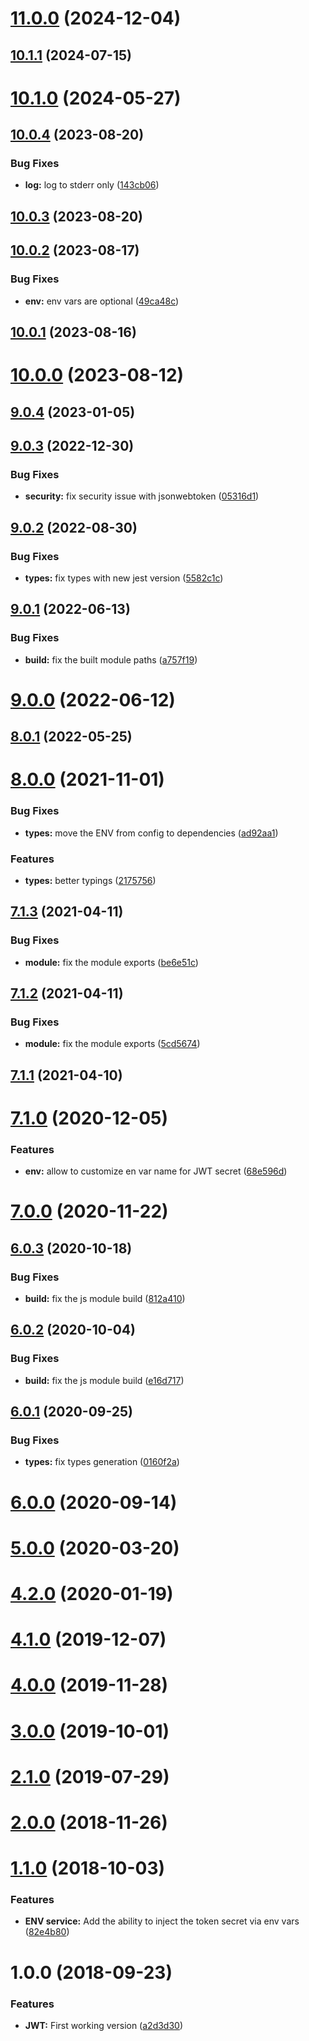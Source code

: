 # [11.0.0](https://github.com/nfroidure/jwt-service/compare/v10.1.1...v11.0.0) (2024-12-04)



## [10.1.1](https://github.com/nfroidure/jwt-service/compare/v10.1.0...v10.1.1) (2024-07-15)



# [10.1.0](https://github.com/nfroidure/jwt-service/compare/v10.0.4...v10.1.0) (2024-05-27)



## [10.0.4](https://github.com/nfroidure/jwt-service/compare/v10.0.3...v10.0.4) (2023-08-20)


### Bug Fixes

* **log:** log to stderr only ([143cb06](https://github.com/nfroidure/jwt-service/commit/143cb06c5cadd1c8bdc91e8ec4820b44e5b32625))



## [10.0.3](https://github.com/nfroidure/jwt-service/compare/v10.0.2...v10.0.3) (2023-08-20)



## [10.0.2](https://github.com/nfroidure/jwt-service/compare/v10.0.1...v10.0.2) (2023-08-17)


### Bug Fixes

* **env:** env vars are optional ([49ca48c](https://github.com/nfroidure/jwt-service/commit/49ca48c603ab4fc1752b97b7ee687d5f03abb295))



## [10.0.1](https://github.com/nfroidure/jwt-service/compare/v10.0.0...v10.0.1) (2023-08-16)



# [10.0.0](https://github.com/nfroidure/jwt-service/compare/v9.0.4...v10.0.0) (2023-08-12)



## [9.0.4](https://github.com/nfroidure/jwt-service/compare/v9.0.3...v9.0.4) (2023-01-05)



## [9.0.3](https://github.com/nfroidure/jwt-service/compare/v9.0.2...v9.0.3) (2022-12-30)


### Bug Fixes

* **security:** fix security issue with jsonwebtoken ([05316d1](https://github.com/nfroidure/jwt-service/commit/05316d1c92a03fe2d67a560c7bd134c91940a48b))



## [9.0.2](https://github.com/nfroidure/jwt-service/compare/v9.0.1...v9.0.2) (2022-08-30)


### Bug Fixes

* **types:** fix types with new jest version ([5582c1c](https://github.com/nfroidure/jwt-service/commit/5582c1ca5c3cdef29db3cb12037de07b5cdf35b7))



## [9.0.1](https://github.com/nfroidure/jwt-service/compare/v9.0.0...v9.0.1) (2022-06-13)


### Bug Fixes

* **build:** fix the built module paths ([a757f19](https://github.com/nfroidure/jwt-service/commit/a757f190bfac5c491ef45f4636ff52736031d358))



# [9.0.0](https://github.com/nfroidure/jwt-service/compare/v8.0.1...v9.0.0) (2022-06-12)



## [8.0.1](https://github.com/nfroidure/jwt-service/compare/v8.0.0...v8.0.1) (2022-05-25)



# [8.0.0](https://github.com/nfroidure/jwt-service/compare/v7.1.3...v8.0.0) (2021-11-01)


### Bug Fixes

* **types:** move the ENV from config to dependencies ([ad92aa1](https://github.com/nfroidure/jwt-service/commit/ad92aa111c3c4dd1e6e798218f4e1f622c5c1d7b))


### Features

* **types:** better typings ([2175756](https://github.com/nfroidure/jwt-service/commit/2175756d0be4d7643535eeef4b5b9f11735e5a06))



## [7.1.3](https://github.com/nfroidure/jwt-service/compare/v7.1.2...v7.1.3) (2021-04-11)


### Bug Fixes

* **module:** fix the module exports ([be6e51c](https://github.com/nfroidure/jwt-service/commit/be6e51ca9791ecfa0790d7bf0c3bf0cf45b23452))



## [7.1.2](https://github.com/nfroidure/jwt-service/compare/v7.1.1...v7.1.2) (2021-04-11)


### Bug Fixes

* **module:** fix the module exports ([5cd5674](https://github.com/nfroidure/jwt-service/commit/5cd56744667c441172cb8c1b6bcfe524ae087f4e))



## [7.1.1](https://github.com/nfroidure/jwt-service/compare/v7.1.0...v7.1.1) (2021-04-10)



# [7.1.0](https://github.com/nfroidure/jwt-service/compare/v7.0.0...v7.1.0) (2020-12-05)


### Features

* **env:** allow to customize en var name for JWT secret ([68e596d](https://github.com/nfroidure/jwt-service/commit/68e596dcd8984fef61d6fa86739e99e502db46bb))



# [7.0.0](https://github.com/nfroidure/jwt-service/compare/v6.0.3...v7.0.0) (2020-11-22)



## [6.0.3](https://github.com/nfroidure/jwt-service/compare/v6.0.2...v6.0.3) (2020-10-18)


### Bug Fixes

* **build:** fix the js module build ([812a410](https://github.com/nfroidure/jwt-service/commit/812a410a26c7ea6f57571530f72b0de950af1e17))



## [6.0.2](https://github.com/nfroidure/jwt-service/compare/v6.0.1...v6.0.2) (2020-10-04)


### Bug Fixes

* **build:** fix the js module build ([e16d717](https://github.com/nfroidure/jwt-service/commit/e16d717b5812973c1e022daf4fd0a11e91c61ac2))



## [6.0.1](https://github.com/nfroidure/jwt-service/compare/v6.0.0...v6.0.1) (2020-09-25)


### Bug Fixes

* **types:** fix types generation ([0160f2a](https://github.com/nfroidure/jwt-service/commit/0160f2ad55fddc93d8c19d5a0d8dd915068e7416))



# [6.0.0](https://github.com/nfroidure/jwt-service/compare/v5.0.0...v6.0.0) (2020-09-14)



# [5.0.0](https://github.com/nfroidure/jwt-service/compare/v4.2.0...v5.0.0) (2020-03-20)



# [4.2.0](https://github.com/nfroidure/jwt-service/compare/v4.1.0...v4.2.0) (2020-01-19)



# [4.1.0](https://github.com/nfroidure/jwt-service/compare/v4.0.0...v4.1.0) (2019-12-07)



# [4.0.0](https://github.com/nfroidure/jwt-service/compare/v3.0.0...v4.0.0) (2019-11-28)



# [3.0.0](https://github.com/nfroidure/jwt-service/compare/v2.1.0...v3.0.0) (2019-10-01)



# [2.1.0](https://github.com/nfroidure/jwt-service/compare/v2.0.0...v2.1.0) (2019-07-29)



# [2.0.0](https://github.com/nfroidure/jwt-service/compare/v1.1.0...v2.0.0) (2018-11-26)



<a name="1.1.0"></a>
# [1.1.0](https://github.com/nfroidure/jwt-service/compare/v1.0.0...v1.1.0) (2018-10-03)


### Features

* **ENV service:** Add the ability to inject the token secret via env vars ([82e4b80](https://github.com/nfroidure/jwt-service/commit/82e4b80))



<a name="1.0.0"></a>
# 1.0.0 (2018-09-23)


### Features

* **JWT:** First working version ([a2d3d30](https://github.com/nfroidure/jwt-service/commit/a2d3d30))



